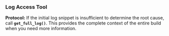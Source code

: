 ### Log Access Tool

**Protocol:** If the initial log snippet is insufficient to determine the root cause, call **`get_full_log()`**. 
This provides the complete context of the entire build when you need more information.
